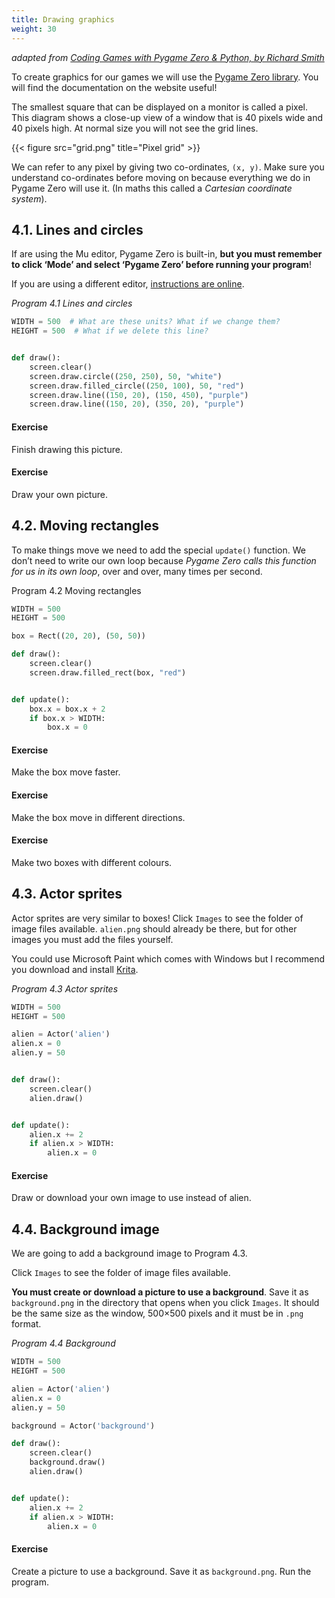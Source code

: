 ```yaml
---
title: Drawing graphics
weight: 30
---
```

*adapted from [Coding Games with Pygame Zero & Python, by Richard Smith](https://electronstudio.github.io/pygame-zero-book/chapters/graphics.html)*

To create graphics for our games we will use the [Pygame Zero library](https://pygame-zero.readthedocs.io/en/stable/). You will find the documentation on the website useful!

The smallest square that can be displayed on a monitor is called a pixel. This diagram shows a close-up view of a window that is 40 pixels wide and 40 pixels high. At normal size you will not see the grid lines.

{{< figure src="grid.png" title="Pixel grid" >}}

We can refer to any pixel by giving two co-ordinates, `(x, y)`. Make sure you understand co-ordinates before moving on because everything we do in Pygame Zero will use it. (In maths this called a *Cartesian coordinate system*).

## 4.1. Lines and circles
If are using the Mu editor, Pygame Zero is built-in, **but you must remember to click ‘Mode’ and select ‘Pygame Zero’ before running your program**!

If you are using a different editor, [instructions are online](https://pygame-zero.readthedocs.io/en/stable/ide-mode.html).

*Program 4.1 Lines and circles*
```python {linenos=table}
WIDTH = 500  # What are these units? What if we change them?
HEIGHT = 500  # What if we delete this line?


def draw():
    screen.clear()
    screen.draw.circle((250, 250), 50, "white")
    screen.draw.filled_circle((250, 100), 50, "red")
    screen.draw.line((150, 20), (150, 450), "purple")
    screen.draw.line((150, 20), (350, 20), "purple")
```
#### Exercise

Finish drawing this picture.

#### Exercise

Draw your own picture.


## 4.2. Moving rectangles
To make things move we need to add the special `update()` function. We don’t need to write our own loop because *Pygame Zero calls this function for us in its own loop*, over and over, many times per second.

Program 4.2 Moving rectangles
```python {linenos=table}
WIDTH = 500
HEIGHT = 500

box = Rect((20, 20), (50, 50))

def draw():
    screen.clear()
    screen.draw.filled_rect(box, "red")


def update():
    box.x = box.x + 2
    if box.x > WIDTH:
        box.x = 0
```
#### Exercise

Make the box move faster.

#### Exercise

Make the box move in different directions.

#### Exercise

Make two boxes with different colours.

## 4.3. Actor sprites
Actor sprites are very similar to boxes! Click `Images` to see the folder of image files available. `alien.png` should already be there, but for other images you must add the files yourself.

You could use Microsoft Paint which comes with Windows but I recommend you download and install [Krita](https://krita.org/).

*Program 4.3 Actor sprites*
```python {linenos=table}
WIDTH = 500
HEIGHT = 500

alien = Actor('alien')
alien.x = 0
alien.y = 50


def draw():
    screen.clear()
    alien.draw()


def update():
    alien.x += 2
    if alien.x > WIDTH:
        alien.x = 0
```
#### Exercise

Draw or download your own image to use instead of alien.


## 4.4. Background image
We are going to add a background image to Program 4.3.

Click `Images` to see the folder of image files available.

**You must create or download a picture to use a background**. Save it as `background.png` in the directory that opens when you click `Images`. It should be the same size as the window, 500×500 pixels and it must be in `.png` format.

*Program 4.4 Background*
```python {linenos=table}
WIDTH = 500
HEIGHT = 500

alien = Actor('alien')
alien.x = 0
alien.y = 50

background = Actor('background')

def draw():
    screen.clear()
    background.draw()
    alien.draw()


def update():
    alien.x += 2
    if alien.x > WIDTH:
        alien.x = 0
```
#### Exercise

Create a picture to use a background. Save it as `background.png`. Run the program.

